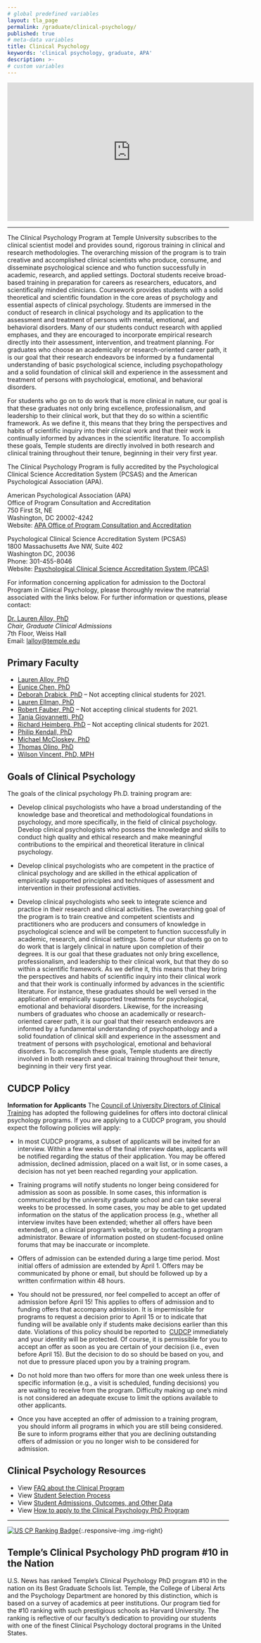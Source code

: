 ```yaml
---
# global predefined variables
layout: tla_page
permalink: /graduate/clinical-psychology/
published: true
# meta-data variables
title: Clinical Psychology
keywords: 'clinical psychology, graduate, APA'
description: >-
# custom variables
---
```


<div align="center" class="video-container"><iframe width="560" height="315" src="https://www.youtube.com/embed/cUJsqTpx1lA" frameborder="0" allow="accelerometer; autoplay; encrypted-media; gyroscope; picture-in-picture" allowfullscreen></iframe></div>

___

The Clinical Psychology Program at Temple University subscribes to the clinical scientist model and provides sound, rigorous training in clinical and research methodologies. The overarching mission of the program is to train creative and accomplished clinical scientists who produce, consume, and disseminate psychological science and who function successfully in academic, research, and applied settings. Doctoral students receive broad-based training in preparation for careers as researchers, educators, and scientifically minded clinicians. Coursework provides students with a solid theoretical and scientific foundation in the core areas of psychology and essential aspects of clinical psychology. Students are immersed in the conduct of research in clinical psychology and its application to the assessment and treatment of persons with mental, emotional, and behavioral disorders. Many of our students conduct research with applied emphases, and they are encouraged to incorporate empirical research directly into their assessment, intervention, and treatment planning. For graduates who choose an academically or research-oriented career path, it is our goal that their research endeavors be informed by a fundamental understanding of basic psychological science, including psychopathology and a solid foundation of clinical skill and experience in the assessment and treatment of persons with psychological, emotional, and behavioral disorders.

For students who go on to do work that is more clinical in nature, our goal is that these graduates not only bring excellence, professionalism, and leadership to their clinical work, but that they do so within a scientific framework. As we define it, this means that they bring the perspectives and habits of scientific inquiry into their clinical work and that their work is continually informed by advances in the scientific literature. To accomplish these goals, Temple students are directly involved in both research and clinical training throughout their tenure, beginning in their very first year.

The Clinical Psychology Program is fully accredited by the Psychological Clinical Science Accreditation System (PCSAS) and the American Psychological Association (APA).

American Psychological Association (APA)<br/>
Office of Program Consultation and Accreditation<br/>
750 First St, NE<br/>
Washington, DC 20002-4242<br/>
Website: [APA Office of Program Consultation and Accreditation](http://www.apa.org/ed/accreditation/index.aspx)

Psychological Clinical Science Accreditation System (PCSAS)<br/>
1800 Massachusetts Ave NW, Suite 402<br/>
Washington DC, 20036<br/>
Phone: 301-455-8046<br/>
Website: [Psychological Clinical Science Accreditation System (PCAS)](http://www.pcsas.org/)<br/>

For information concerning application for admission to the Doctoral Program in Clinical Psychology, please thoroughly review the material associated with the links below. For further information or questions, please contact:

[Dr. Lauren Alloy, PhD](https://liberalarts.temple.edu/academics/faculty/alloy-lauren)<br/>
_Chair, Graduate Clinical Admissions_<br/>
7th Floor, Weiss Hall<br/>
Email: [lalloy@temple.edu](mailto:lalloy@temple.edu)<br/>

## Primary Faculty

- [Lauren Alloy, PhD](https://liberalarts.temple.edu/academics/faculty/alloy-lauren)
- [Eunice Chen, PhD](https://liberalarts.temple.edu/academics/faculty/chen-eunice)
- [Deborah Drabick, PhD](https://liberalarts.temple.edu/academics/faculty/drabick-deborah) – Not accepting clinical students for 2021.
- [Lauren Ellman, PhD](https://liberalarts.temple.edu/academics/faculty/ellman-lauren)
- [Robert Fauber, PhD](https://liberalarts.temple.edu/academics/faculty/fauber-robert) – Not accepting clinical students for 2021.
- [Tania Giovannetti, PhD](https://liberalarts.temple.edu/academics/faculty/giovannetti-tania) 
- [Richard Heimberg, PhD](https://liberalarts.temple.edu/academics/faculty/heimberg-richard) – Not accepting clinical students for 2021.
- [Philip Kendall, PhD](https://liberalarts.temple.edu/academics/faculty/kendall-philip-c)
- [Michael McCloskey, PhD](https://liberalarts.temple.edu/academics/faculty/mccloskey-michael) 
- [Thomas Olino, PhD](https://liberalarts.temple.edu/academics/faculty/olino-thomas)
- [Wilson Vincent, PhD, MPH](https://liberalarts.temple.edu/academics/faculty/vincent-wilson)

## Goals of Clinical Psychology
The goals of the clinical psychology Ph.D. training program are:

- Develop clinical psychologists who have a broad understanding of the knowledge base and theoretical and methodological foundations in psychology, and more specifically, in the field of clinical psychology.
Develop clinical psychologists who possess the knowledge and skills to conduct high quality and ethical research and make meaningful contributions to the empirical and theoretical literature in clinical psychology.

- Develop clinical psychologists who are competent in the practice of clinical psychology and are skilled in the ethical application of empirically supported principles and techniques of assessment and intervention in their professional activities.

- Develop clinical psychologists who seek to integrate science and practice in their research and clinical activities. The overarching goal of the program is to train creative and competent scientists and practitioners who are producers and consumers of knowledge in psychological science and will be competent to function successfully in academic, research, and clinical settings. Some of our students go on to do work that is largely clinical in nature upon completion of their degrees. It is our goal that these graduates not only bring excellence, professionalism, and leadership to their clinical work, but that they do so within a scientific framework. As we define it, this means that they bring the perspectives and habits of scientific inquiry into their clinical work and that their work is continually informed by advances in the scientific literature. For instance, these graduates should be well versed in the application of empirically supported treatments for psychological, emotional and behavioral disorders. Likewise, for the increasing numbers of graduates who choose an academically or research-oriented career path, it is our goal that their research endeavors are informed by a fundamental understanding of psychopathology and a solid foundation of clinical skill and experience in the assessment and treatment of persons with psychological, emotional and behavioral disorders. To accomplish these goals, Temple students are directly involved in both research and clinical training throughout their tenure, beginning in their very first year.

## CUDCP Policy
**Information for Applicants**
The [Council of University Directors of Clinical Training](http://www.cudcp.us/) has adopted the following guidelines for offers into doctoral clinical psychology programs. If you are applying to a CUDCP program, you should expect the following policies will apply:

- In most CUDCP programs, a subset of applicants will be invited for an interview. Within a few weeks of the final interview dates, applicants will be notified regarding the status of their application. You may be offered admission, declined admission, placed on a wait list, or in some cases, a decision has not yet been reached regarding your application.

- Training programs will notify students no longer being considered for admission as soon as possible. In some cases, this information is communicated by the university graduate school and can take several weeks to be processed. In some cases, you may be able to get updated information on the status of the application process (e.g., whether all interview invites have been extended; whether all offers have been extended), on a clinical program’s website, or by contacting a program administrator. Beware of information posted on student-focused online forums that may be inaccurate or incomplete.

- Offers of admission can be extended during a large time period. Most initial offers of admission are extended by April 1. Offers may be communicated by phone or email, but should be followed up by a written confirmation within 48 hours.

- You should not be pressured, nor feel compelled to accept an offer of admission before April 15! This applies to offers of admission and to funding offers that accompany admission. It is impermissible for programs to request a decision prior to April 15 or to indicate that funding will be available only if students make decisions earlier than this date. Violations of this policy should be reported to  [CUDCP](http://cudcp.wildapricot.org/contact) immediately and your identity will be protected. Of course, it is permissible for you to accept an offer as soon as you are certain of your decision (i.e., even before April 15). But the decision to do so should be based on you, and not due to pressure placed upon you by a training program.

 - Do not hold more than two offers for more than one week unless there is specific information (e.g., a visit is scheduled, funding decisions) you are waiting to receive from the program. Difficulty making up one’s mind is not considered an adequate excuse to limit the options available to other applicants.
 
- Once you have accepted an offer of admission to a training program, you should inform all programs in which you are still being considered. Be sure to inform programs either that you are declining outstanding offers of admission or you no longer wish to be considered for admission.

## Clinical Psychology Resources
- View [FAQ about the Clinical Program](https://docs.google.com/document/d/1a3OlOKNQYDsJjzckFgqLdNhapTf8HwcFyO2wtjRDiK0/edit?usp=sharing)
- View [Student Selection Process](https://docs.google.com/document/d/1kb87q_CaHzYuJBplAshF5x2Vze6u2qujZvsuPnnjlf4/edit?usp=sharing)
- View [Student Admissions, Outcomes, and Other Data](https://docs.google.com/document/d/1_4VGOo6n8MWj89HY-Doza2gcUM9vcGxdadRtlRc8iNc/edit?usp=sharing)
- View [How to apply to the Clinical Psychology PhD Program](https://docs.google.com/document/d/1pAgL4W8gTuzZ0kpF7Ua6zwcdKEfzsNKODWqGde2RQ8c/edit?usp=sharing)

___

[![US CP Ranking Badge](https://github.com/TULiberalArts/Psychology/blob/master/media/editedusnclinicalpsych2021.png?raw=true)](https://www.usnews.com/best-graduate-schools/top-health-schools/temple-university-216339){:.responsive-img .img-right}
## Temple’s Clinical Psychology PhD program #10 in the Nation
U.S. News has ranked Temple’s Clinical Psychology PhD program #10 in the nation on its Best Graduate Schools list. Temple, the College of Liberal Arts and the Psychology Department are honored by this distinction, which is based on a survey of academics at peer institutions. Our program tied for the #10 ranking with such prestigious schools as Harvard University. The ranking is reflective of our faculty’s dedication to providing our students with one of the finest Clinical Psychology doctoral programs in the United States. 
